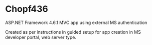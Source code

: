 # Chopf436

ASP.NET Framework 4.6.1 MVC app using external MS authentication

Created as per instructions in guided setup for app creation in MS developer portal, web server type.

